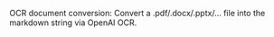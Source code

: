 OCR document conversion: Convert a .pdf/.docx/.pptx/... file into the markdown string via OpenAI OCR.
